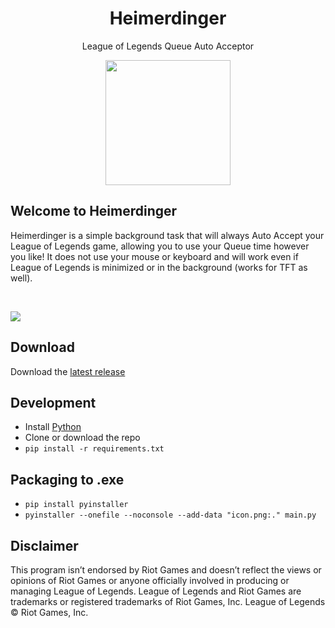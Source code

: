 <h1 align='center'>
  Heimerdinger
</h1>

<p align='center'>
  League of Legends Queue Auto Acceptor
</p>

<p align='center'>
  <!---<img src="https://github.com/iholston/heimerdinger/assets/32341824/8f76782e-2f2d-4895-b283-221af5a748cd", width=200>-->
  <img src="https://github.com/iholston/heimerdinger/assets/32341824/dd778b6c-f664-4d4d-9842-030421b3073a", width=200>
</p>

## Welcome to Heimerdinger
Heimerdinger is a simple background task that will always Auto Accept your League of Legends game, allowing you to use your Queue time however you like! It does not use your mouse or keyboard and will work even if League of Legends is minimized or in the background (works for TFT as well).

</br>
<p align="left">
  <img src="https://github.com/iholston/heimerdinger/assets/32341824/06e5b20a-9a11-4f17-8e89-3847801e44df">
</p>

## Download
Download the [latest release](https://github.com/iholston/heimerdinger/releases)

## Development
- Install [Python](https://www.python.org/downloads/)
- Clone or download the repo
- ```pip install -r requirements.txt```

## Packaging to .exe
- ```pip install pyinstaller```
- ```pyinstaller --onefile --noconsole --add-data "icon.png:." main.py```

## Disclaimer
This program isn’t endorsed by Riot Games and doesn’t reflect the views or opinions of Riot Games or anyone officially involved in producing or managing League of Legends. League of Legends and Riot Games are trademarks or registered trademarks of Riot Games, Inc. League of Legends © Riot Games, Inc.
